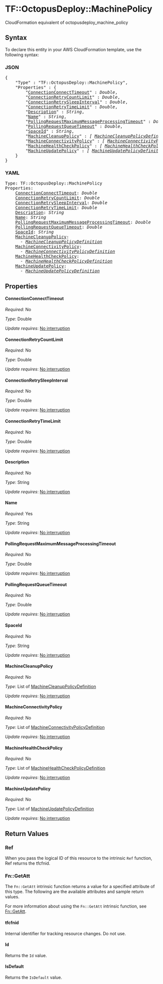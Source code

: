# TF::OctopusDeploy::MachinePolicy

CloudFormation equivalent of octopusdeploy_machine_policy

## Syntax

To declare this entity in your AWS CloudFormation template, use the following syntax:

### JSON

<pre>
{
    "Type" : "TF::OctopusDeploy::MachinePolicy",
    "Properties" : {
        "<a href="#connectionconnecttimeout" title="ConnectionConnectTimeout">ConnectionConnectTimeout</a>" : <i>Double</i>,
        "<a href="#connectionretrycountlimit" title="ConnectionRetryCountLimit">ConnectionRetryCountLimit</a>" : <i>Double</i>,
        "<a href="#connectionretrysleepinterval" title="ConnectionRetrySleepInterval">ConnectionRetrySleepInterval</a>" : <i>Double</i>,
        "<a href="#connectionretrytimelimit" title="ConnectionRetryTimeLimit">ConnectionRetryTimeLimit</a>" : <i>Double</i>,
        "<a href="#description" title="Description">Description</a>" : <i>String</i>,
        "<a href="#name" title="Name">Name</a>" : <i>String</i>,
        "<a href="#pollingrequestmaximummessageprocessingtimeout" title="PollingRequestMaximumMessageProcessingTimeout">PollingRequestMaximumMessageProcessingTimeout</a>" : <i>Double</i>,
        "<a href="#pollingrequestqueuetimeout" title="PollingRequestQueueTimeout">PollingRequestQueueTimeout</a>" : <i>Double</i>,
        "<a href="#spaceid" title="SpaceId">SpaceId</a>" : <i>String</i>,
        "<a href="#machinecleanuppolicy" title="MachineCleanupPolicy">MachineCleanupPolicy</a>" : <i>[ <a href="machinecleanuppolicydefinition.md">MachineCleanupPolicyDefinition</a>, ... ]</i>,
        "<a href="#machineconnectivitypolicy" title="MachineConnectivityPolicy">MachineConnectivityPolicy</a>" : <i>[ <a href="machineconnectivitypolicydefinition.md">MachineConnectivityPolicyDefinition</a>, ... ]</i>,
        "<a href="#machinehealthcheckpolicy" title="MachineHealthCheckPolicy">MachineHealthCheckPolicy</a>" : <i>[ <a href="machinehealthcheckpolicydefinition.md">MachineHealthCheckPolicyDefinition</a>, ... ]</i>,
        "<a href="#machineupdatepolicy" title="MachineUpdatePolicy">MachineUpdatePolicy</a>" : <i>[ <a href="machineupdatepolicydefinition.md">MachineUpdatePolicyDefinition</a>, ... ]</i>
    }
}
</pre>

### YAML

<pre>
Type: TF::OctopusDeploy::MachinePolicy
Properties:
    <a href="#connectionconnecttimeout" title="ConnectionConnectTimeout">ConnectionConnectTimeout</a>: <i>Double</i>
    <a href="#connectionretrycountlimit" title="ConnectionRetryCountLimit">ConnectionRetryCountLimit</a>: <i>Double</i>
    <a href="#connectionretrysleepinterval" title="ConnectionRetrySleepInterval">ConnectionRetrySleepInterval</a>: <i>Double</i>
    <a href="#connectionretrytimelimit" title="ConnectionRetryTimeLimit">ConnectionRetryTimeLimit</a>: <i>Double</i>
    <a href="#description" title="Description">Description</a>: <i>String</i>
    <a href="#name" title="Name">Name</a>: <i>String</i>
    <a href="#pollingrequestmaximummessageprocessingtimeout" title="PollingRequestMaximumMessageProcessingTimeout">PollingRequestMaximumMessageProcessingTimeout</a>: <i>Double</i>
    <a href="#pollingrequestqueuetimeout" title="PollingRequestQueueTimeout">PollingRequestQueueTimeout</a>: <i>Double</i>
    <a href="#spaceid" title="SpaceId">SpaceId</a>: <i>String</i>
    <a href="#machinecleanuppolicy" title="MachineCleanupPolicy">MachineCleanupPolicy</a>: <i>
      - <a href="machinecleanuppolicydefinition.md">MachineCleanupPolicyDefinition</a></i>
    <a href="#machineconnectivitypolicy" title="MachineConnectivityPolicy">MachineConnectivityPolicy</a>: <i>
      - <a href="machineconnectivitypolicydefinition.md">MachineConnectivityPolicyDefinition</a></i>
    <a href="#machinehealthcheckpolicy" title="MachineHealthCheckPolicy">MachineHealthCheckPolicy</a>: <i>
      - <a href="machinehealthcheckpolicydefinition.md">MachineHealthCheckPolicyDefinition</a></i>
    <a href="#machineupdatepolicy" title="MachineUpdatePolicy">MachineUpdatePolicy</a>: <i>
      - <a href="machineupdatepolicydefinition.md">MachineUpdatePolicyDefinition</a></i>
</pre>

## Properties

#### ConnectionConnectTimeout

_Required_: No

_Type_: Double

_Update requires_: [No interruption](https://docs.aws.amazon.com/AWSCloudFormation/latest/UserGuide/using-cfn-updating-stacks-update-behaviors.html#update-no-interrupt)

#### ConnectionRetryCountLimit

_Required_: No

_Type_: Double

_Update requires_: [No interruption](https://docs.aws.amazon.com/AWSCloudFormation/latest/UserGuide/using-cfn-updating-stacks-update-behaviors.html#update-no-interrupt)

#### ConnectionRetrySleepInterval

_Required_: No

_Type_: Double

_Update requires_: [No interruption](https://docs.aws.amazon.com/AWSCloudFormation/latest/UserGuide/using-cfn-updating-stacks-update-behaviors.html#update-no-interrupt)

#### ConnectionRetryTimeLimit

_Required_: No

_Type_: Double

_Update requires_: [No interruption](https://docs.aws.amazon.com/AWSCloudFormation/latest/UserGuide/using-cfn-updating-stacks-update-behaviors.html#update-no-interrupt)

#### Description

_Required_: No

_Type_: String

_Update requires_: [No interruption](https://docs.aws.amazon.com/AWSCloudFormation/latest/UserGuide/using-cfn-updating-stacks-update-behaviors.html#update-no-interrupt)

#### Name

_Required_: Yes

_Type_: String

_Update requires_: [No interruption](https://docs.aws.amazon.com/AWSCloudFormation/latest/UserGuide/using-cfn-updating-stacks-update-behaviors.html#update-no-interrupt)

#### PollingRequestMaximumMessageProcessingTimeout

_Required_: No

_Type_: Double

_Update requires_: [No interruption](https://docs.aws.amazon.com/AWSCloudFormation/latest/UserGuide/using-cfn-updating-stacks-update-behaviors.html#update-no-interrupt)

#### PollingRequestQueueTimeout

_Required_: No

_Type_: Double

_Update requires_: [No interruption](https://docs.aws.amazon.com/AWSCloudFormation/latest/UserGuide/using-cfn-updating-stacks-update-behaviors.html#update-no-interrupt)

#### SpaceId

_Required_: No

_Type_: String

_Update requires_: [No interruption](https://docs.aws.amazon.com/AWSCloudFormation/latest/UserGuide/using-cfn-updating-stacks-update-behaviors.html#update-no-interrupt)

#### MachineCleanupPolicy

_Required_: No

_Type_: List of <a href="machinecleanuppolicydefinition.md">MachineCleanupPolicyDefinition</a>

_Update requires_: [No interruption](https://docs.aws.amazon.com/AWSCloudFormation/latest/UserGuide/using-cfn-updating-stacks-update-behaviors.html#update-no-interrupt)

#### MachineConnectivityPolicy

_Required_: No

_Type_: List of <a href="machineconnectivitypolicydefinition.md">MachineConnectivityPolicyDefinition</a>

_Update requires_: [No interruption](https://docs.aws.amazon.com/AWSCloudFormation/latest/UserGuide/using-cfn-updating-stacks-update-behaviors.html#update-no-interrupt)

#### MachineHealthCheckPolicy

_Required_: No

_Type_: List of <a href="machinehealthcheckpolicydefinition.md">MachineHealthCheckPolicyDefinition</a>

_Update requires_: [No interruption](https://docs.aws.amazon.com/AWSCloudFormation/latest/UserGuide/using-cfn-updating-stacks-update-behaviors.html#update-no-interrupt)

#### MachineUpdatePolicy

_Required_: No

_Type_: List of <a href="machineupdatepolicydefinition.md">MachineUpdatePolicyDefinition</a>

_Update requires_: [No interruption](https://docs.aws.amazon.com/AWSCloudFormation/latest/UserGuide/using-cfn-updating-stacks-update-behaviors.html#update-no-interrupt)

## Return Values

### Ref

When you pass the logical ID of this resource to the intrinsic `Ref` function, Ref returns the tfcfnid.

### Fn::GetAtt

The `Fn::GetAtt` intrinsic function returns a value for a specified attribute of this type. The following are the available attributes and sample return values.

For more information about using the `Fn::GetAtt` intrinsic function, see [Fn::GetAtt](https://docs.aws.amazon.com/AWSCloudFormation/latest/UserGuide/intrinsic-function-reference-getatt.html).

#### tfcfnid

Internal identifier for tracking resource changes. Do not use.

#### Id

Returns the <code>Id</code> value.

#### IsDefault

Returns the <code>IsDefault</code> value.

